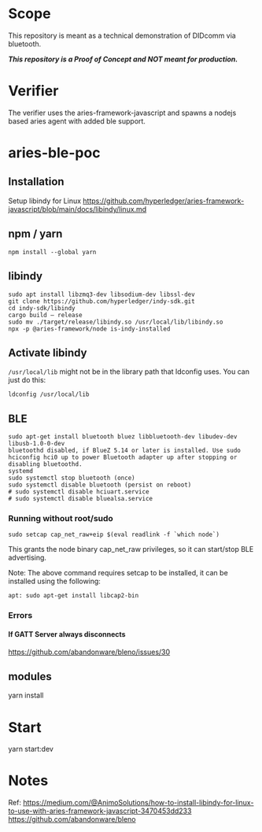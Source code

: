 # Scope
This repository is meant as a technical demonstration of DIDcomm via bluetooth.

***This repository is a Proof of Concept and NOT meant for production.***

# Verifier
The verifier uses the aries-framework-javascript and spawns a nodejs based aries agent with added ble support.


# aries-ble-poc
## Installation
Setup libindy for Linux
https://github.com/hyperledger/aries-framework-javascript/blob/main/docs/libindy/linux.md

## npm / yarn

```bash=
npm install --global yarn
```
##  libindy
```bash=
sudo apt install libzmq3-dev libsodium-dev libssl-dev
git clone https://github.com/hyperledger/indy-sdk.git
​cd indy-sdk/libindy
cargo build — release
sudo mv ./target/release/libindy.so /usr/local/lib/libindy.so
npx -p @aries-framework/node is-indy-installed
```




## Activate libindy
`/usr/local/lib` might not be in the library path that ldconfig uses. You can just do this:
```bash=
ldconfig /usr/local/lib
```

## BLE
```bash=
sudo apt-get install bluetooth bluez libbluetooth-dev libudev-dev libusb-1.0-0-dev
bluetoothd disabled, if BlueZ 5.14 or later is installed. Use sudo hciconfig hci0 up to power Bluetooth adapter up after stopping or disabling bluetoothd.
systemd
sudo systemctl stop bluetooth (once)
sudo systemctl disable bluetooth (persist on reboot)
# sudo systemctl disable hciuart.service
# sudo systemctl disable bluealsa.service
```

### Running without root/sudo
```bash=
sudo setcap cap_net_raw+eip $(eval readlink -f `which node`)
```
This grants the node binary cap_net_raw privileges, so it can start/stop BLE advertising.

Note: The above command requires setcap to be installed, it can be installed using the following:
```bash=
apt: sudo apt-get install libcap2-bin
```

### Errors
#### If GATT Server always disconnects
https://github.com/abandonware/bleno/issues/30

## modules
yarn install

# Start
yarn start:dev

# Notes
Ref:
https://medium.com/@AnimoSolutions/how-to-install-libindy-for-linux-to-use-with-aries-framework-javascript-3470453dd233
https://github.com/abandonware/bleno
